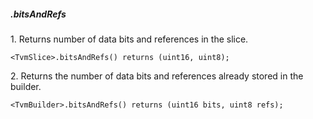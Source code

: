 ##### .bitsAndRefs

1\. Returns number of data bits and references in the slice.

```
<TvmSlice>.bitsAndRefs() returns (uint16, uint8);
```

2\. Returns the number of data bits and references already stored in the builder. 

```
<TvmBuilder>.bitsAndRefs() returns (uint16 bits, uint8 refs);
```
